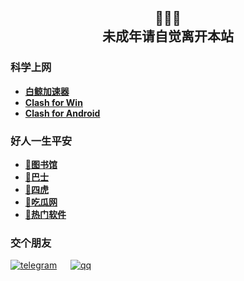 <h2 align="center">🔞🔞🔞<br>未成年请自觉离开本站</h2>

### 科学上网
- **[白鲸加速器](https://www.bjch123.com/?mid=3002)**
- **[Clash for Win](https://github.com/Fndroid/clash_for_windows_pkg/releases)**
- **[Clash for Android](https://github.com/Kr328/ClashForAndroid/releases)**

### 好人一生平安
- **[🏫图书馆](http://alturl.com/u8prs)**
- **[🚌巴士](http://alturl.com/7gsdw)**
- **[🐅四虎](http://alturl.com/vykk5)**
- **[🍉吃瓜网](https://github.com/51chigua/)**
- **[🛒热门软件](https://github.com/51kanpian/51kanpian/blob/main/002/01.md)**
### 交个朋友
 [![telegram](https://user-images.githubusercontent.com/128218225/226099755-9340f4e0-ff3b-476a-9fb1-02d951cda2b0.png)](http://t.me/whaogx) &emsp; [![qq](https://user-images.githubusercontent.com/128218225/226190191-df275f46-a4c6-4c8d-91d8-aa0efd762561.jpg)](https://qq.cn.hn/HSx)
